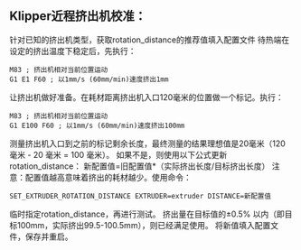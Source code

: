 ## Klipper近程挤出机校准：
针对已知的挤出机类型，获取rotation_distance的推荐值填入配置文件
待热端在设定的挤出温度下稳定后，先执行：
``` { .yaml .copy .annotate }
M83 ; 挤出机相对当前位置运动
G1 E1 F60 ; 以1mm/s (60mm/min)速度挤出1mm
```
让挤出机做好准备。在耗材距离挤出机入口120毫米的位置做一个标记。执行：
``` { .yaml .copy .annotate }
M83 ; 挤出机相对当前位置运动
G1 E100 F60 ; 以1mm/s (60mm/min)速度挤出100mm
```
测量挤出机入口到之前的标记剩余长度，最终测量的结果理想值是20毫米（120 毫米 - 20 毫米 = 100 毫米）。
如果不是，则使用以下公式更新rotation_distance：
新配置值=旧配置值*（实际挤出长度/目标挤出长度）
注意：配置值越高意味着挤出的耗材越少。使用命令：
``` { .yaml .copy .annotate }
SET_EXTRUDER_ROTATION_DISTANCE EXTRUDER=extruder DISTANCE=新配置值
```
临时指定rotation_distance，再进行测试。
挤出量在目标值的±0.5% 以内（即目标100mm，实际挤出99.5-100.5mm），则已经满足使用。
将新值填入配置文件，保存并重启。
